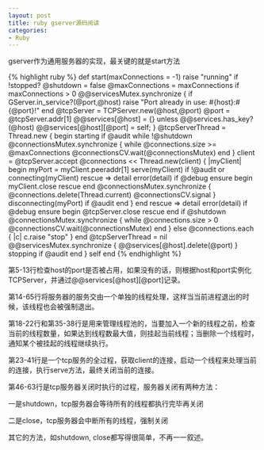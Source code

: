 ```yaml
---
layout: post
title: ruby gserver源码阅读
categories:
- Ruby
---
```

gserver作为通用服务器的实现，最关键的就是start方法

{% highlight ruby %}
def start(maxConnections = -1)
  raise "running" if !stopped?
  @shutdown = false
  @maxConnections = maxConnections if maxConnections > 0
  @@servicesMutex.synchronize  {
    if GServer.in_service?(@port,@host)
      raise "Port already in use: #{host}:#{@port}!"
    end
    @tcpServer = TCPServer.new(@host,@port)
    @port = @tcpServer.addr[1]
    @@services[@host] = {} unless @@services.has_key?(@host)
    @@services[@host][@port] = self;
  }
  @tcpServerThread = Thread.new {
    begin
      starting if @audit
      while !@shutdown
        @connectionsMutex.synchronize  {
           while @connections.size >= @maxConnections
             @connectionsCV.wait(@connectionsMutex)
           end
        }
        client = @tcpServer.accept
        @connections << Thread.new(client)  { |myClient|
          begin
            myPort = myClient.peeraddr[1]
            serve(myClient) if !@audit or connecting(myClient)
          rescue => detail
            error(detail) if @debug
          ensure
            begin
              myClient.close
            rescue
            end
            @connectionsMutex.synchronize {
              @connections.delete(Thread.current)
              @connectionsCV.signal
            }
            disconnecting(myPort) if @audit
          end
        }
      end
    rescue => detail
      error(detail) if @debug
    ensure
      begin
        @tcpServer.close
      rescue
      end
      if @shutdown
        @connectionsMutex.synchronize  {
           while @connections.size > 0
             @connectionsCV.wait(@connectionsMutex)
           end
        }
      else
        @connections.each { |c| c.raise "stop" }
      end
      @tcpServerThread = nil
      @@servicesMutex.synchronize  {
        @@services[@host].delete(@port)
      }
      stopping if @audit
    end
  }
  self
end
{% endhighlight %}

第5-13行检查host的port是否被占用，如果没有的话，则根据host和port实例化TCPServer，并通过@@services[@host][@port]记录。

第14-65行将服务器的服务交由一个单独的线程处理，这样当当前进程退出的时候，该线程也会被强制退出。

第18-22行和第35-38行是用来管理线程池的，当要加入一个新的线程之前，检查当前的线程数量，如果达到线程数最大值，则挂起当前线程；当删除一个线程时，通知某个被挂起的线程继续执行。

第23-41行是一个tcp服务的全过程，获取client的连接，启动一个线程来处理当前的连接，执行serve方法，最终关闭当前的连接。

第46-63行是tcp服务器关闭时执行的过程，服务器关闭有两种方法：

 一是shutdown，tcp服务器会等待所有的线程都执行完毕再关闭

 二是close，tcp服务器会中断所有的线程，强制关闭

其它的方法，如shutdown, close都写得很简单，不再一一叙述。

